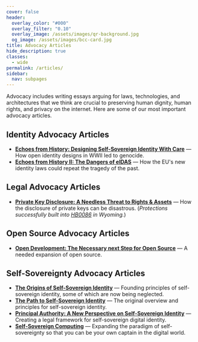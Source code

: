 ```yaml
---
cover: false
header:
  overlay_color: "#000"
  overlay_filter: "0.10"
  overlay_image: /assets/images/qr-background.jpg
  og_image: /assets/images/bcc-card.jpg
title: Advocacy Articles
hide_description: true
classes:
  - wide
permalink: /articles/
sidebar:
  nav: subpages
---
```


Advocacy includes writing essays arguing for laws, technologies, and architectures that we think are crucial to preserving human dignity, human rights, and privacy on the internet. Here are some of our most important advocacy articles.

## Identity Advocacy Articles

* [**Echoes from History: Designing Self-Sovereign Identity With Care**](https://www.blockchaincommons.com/articles/echoes-history/) — How open identity designs in WWII led to genocide.
* [**Echoes from History II: The Dangers of eIDAS**](https://www.blockchaincommons.com/articles/eidas/) — How the EU's new identity laws could repeat the tragedy of the past.

## Legal Advocacy Articles

* [**Private Key Disclosure: A Needless Threat to Rights & Assets**](https://www.blockchaincommons.com/articles/Private-Key-Disclosure/) — How the disclosure of private keys can be disastrous. (_Protections successfully built into [HB0086](https://wyoleg.gov/Legislation/2023/HB0086) in Wyoming._)

## Open Source Advocacy Articles

* [**Open Development: The Necessary next Step for Open Source**](https://www.blockchaincommons.com/articles/Open-Development/) — A needed expansion of open source.

## Self-Sovereignty Advocacy Articles

* [**The Origins of Self-Sovereign Identity**](https://www.blockchaincommons.com/musings/origins-SSI/) — Founding principles of self-sovereign identity, some of which are now being neglected.
* [**The Path to Self-Sovereign Identity**](https://www.lifewithalacrity.com/article/the-path-to-self-soverereign-identity/) — The original overview and principles for self-sovereign identity.
* [**Principal Authority: A New Perspective on Self-Sovereign Identity**](https://www.blockchaincommons.com/articles/Principal-Authority/) — Creating a legal framework for self-sovereign digital identity.
* [**Self-Sovereign Computing**](https://www.blockchaincommons.com/articles/self-sovereign-computing/) — Expanding the paradigm of self-sovereignty so that you can be your own captain in the digital world.
